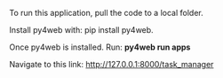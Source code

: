 To run this application, pull the code to a local folder.

Install py4web with: pip install py4web.

Once py4web is installed. Run: **py4web run apps**

Navigate to this link: http://127.0.0.1:8000/task_manager
